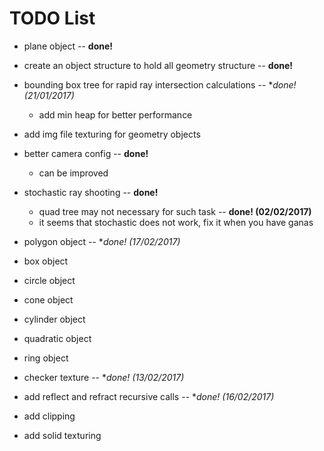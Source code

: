 # TODO List

* plane object -- **done!**


* create an object structure to hold all geometry structure -- **done!**


* bounding box tree for rapid ray intersection calculations -- **done! *(21/01/2017)**

  * add min heap for better performance


* add img file texturing for geometry objects


* better camera config -- **done!**

  * can be improved


* stochastic ray shooting -- **done!**

  * quad tree may not necessary for such task -- **done! (02/02/2017)**
  * it seems that stochastic does not work, fix it when you have ganas


* polygon object -- **done! *(17/02/2017)**


* box object


* circle object


* cone object


* cylinder object


* quadratic object


* ring object


* checker texture -- **done! *(13/02/2017)**


* add reflect and refract recursive calls -- **done! *(16/02/2017)**


* add clipping


* add solid texturing
